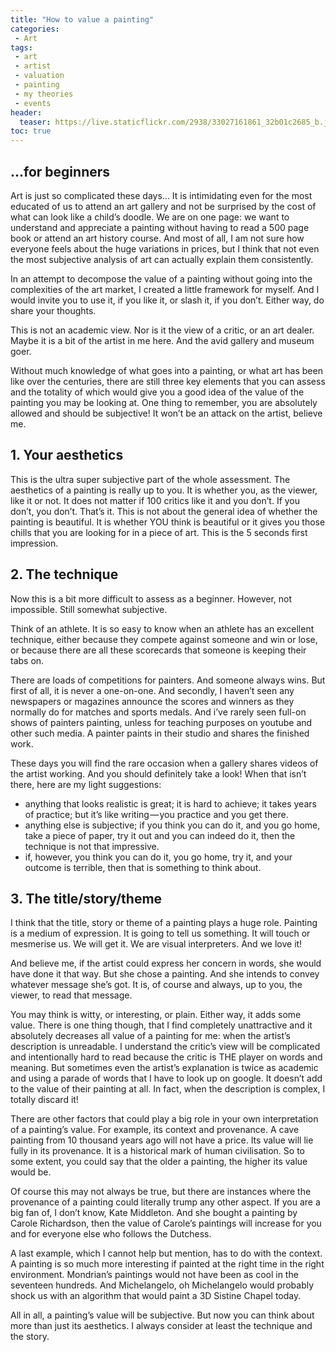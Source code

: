 ```yaml
---
title: "How to value a painting"
categories:
 - Art
tags:
 - art
 - artist
 - valuation
 - painting
 - my theories
 - events
header:
  teaser: https://live.staticflickr.com/2938/33027161861_32b01c2685_b.jpg
toc: true
---   
```


## ...for beginners


Art is just so complicated these days… It is intimidating even for the most educated of us to attend an art gallery and not be surprised by the cost of what can look like a child’s doodle. We are on one page: we want to understand and appreciate a painting without having to read a 500 page book or attend an art history course. And most of all, I am not sure how everyone feels about the huge variations in prices, but I think that not even the most subjective analysis of art can actually explain them consistently.

In an attempt to decompose the value of a painting without going into the complexities of the art market, I created a little framework for myself. And I would invite you to use it, if you like it, or slash it, if you don’t. Either way, do share your thoughts.

This is not an academic view. Nor is it the view of a critic, or an art dealer. Maybe it is a bit of the artist in me here. And the avid gallery and museum goer.

Without much knowledge of what goes into a painting, or what art has been like over the centuries, there are still three key elements that you can assess and the totality of which would give you a good idea of the value of the painting you may be looking at. One thing to remember, you are absolutely allowed and should be subjective! It won’t be an attack on the artist, believe me.

## 1. Your aesthetics

This is the ultra super subjective part of the whole assessment. The aesthetics of a painting is really up to you. It is whether you, as the viewer, like it or not. It does not matter if 100 critics like it and you don’t. If you don’t, you don’t. That’s it. This is not about the general idea of whether the painting is beautiful. It is whether YOU think is beautiful or it gives you those chills that you are looking for in a piece of art. This is the 5 seconds first impression.

## 2. The technique

Now this is a bit more difficult to assess as a beginner. However, not impossible. Still somewhat subjective.

Think of an athlete. It is so easy to know when an athlete has an excellent technique, either because they compete against someone and win or lose, or because there are all these scorecards that someone is keeping their tabs on.

There are loads of competitions for painters. And someone always wins. But first of all, it is never a one-on-one. And secondly, I haven’t seen any newspapers or magazines announce the scores and winners as they normally do for matches and sports medals. And i’ve rarely seen full-on shows of painters painting, unless for teaching purposes on youtube and other such media. A painter paints in their studio and shares the finished work.

These days you will find the rare occasion when a gallery shares videos of the artist working. And you should definitely take a look! When that isn’t there, here are my light suggestions:

   - anything that looks realistic is great; it is hard to achieve; it takes years of practice; but it’s like writing — you practice and you get there.
   - anything else is subjective; if you think you can do it, and you go home, take a piece of paper, try it out and you can indeed do it, then the technique is not that impressive.
   - if, however, you think you can do it, you go home, try it, and your outcome is terrible, then that is something to think about.

## 3. The title/story/theme

I think that the title, story or theme of a painting plays a huge role. Painting is a medium of expression. It is going to tell us something. It will touch or mesmerise us. We will get it. We are visual interpreters. And we love it!

And believe me, if the artist could express her concern in words, she would have done it that way. But she chose a painting. And she intends to convey whatever message she’s got. It is, of course and always, up to you, the viewer, to read that message.

You may think is witty, or interesting, or plain. Either way, it adds some value. There is one thing though, that I find completely unattractive and it absolutely decreases all value of a painting for me: when the artist’s description is unreadable. I understand the critic’s view will be complicated and intentionally hard to read because the critic is THE player on words and meaning. But sometimes even the artist’s explanation is twice as academic and using a parade of words that I have to look up on google. It doesn’t add to the value of their painting at all. In fact, when the description is complex, I totally discard it!

There are other factors that could play a big role in your own interpretation of a painting’s value. For example, its context and provenance. A cave painting from 10 thousand years ago will not have a price. Its value will lie fully in its provenance. It is a historical mark of human civilisation. So to some extent, you could say that the older a painting, the higher its value would be.

Of course this may not always be true, but there are instances where the provenance of a painting could literally trump any other aspect. If you are a big fan of, I don’t know, Kate Middleton. And she bought a painting by Carole Richardson, then the value of Carole’s paintings will increase for you and for everyone else who follows the Dutchess.

A last example, which I cannot help but mention, has to do with the context. A painting is so much more interesting if painted at the right time in the right environment. Mondrian’s paintings would not have been as cool in the seventeen hundreds. And Michelangelo, oh Michelangelo would probably shock us with an algorithm that would paint a 3D Sistine Chapel today.

All in all, a painting’s value will be subjective. But now you can think about more than just its aesthetics. I always consider at least the technique and the story.
